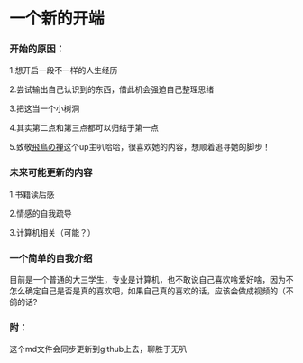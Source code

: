 # 一个新的开端

### 开始的原因：

1.想开启一段不一样的人生经历

2.尝试输出自己认识到的东西，借此机会强迫自己整理思绪

3.把这当一个小树洞

4.其实第二点和第三点都可以归结于第一点

5.致敬[飛鳥の禅](https://space.bilibili.com/1366786686/)这个up主叭哈哈，很喜欢她的内容，想顺着追寻她的脚步！

### 未来可能更新的内容

1.书籍读后感

2.情感的自我疏导

3.计算机相关（可能？）

### 一个简单的自我介绍

目前是一个普通的大三学生，专业是计算机，也不敢说自己喜欢啥爱好啥，因为不怎么确定自己是否是真的喜欢吧，如果自己真的喜欢的话，应该会做成视频的（不鸽的话?



### 附：

这个md文件会同步更新到github上去，聊胜于无叭

